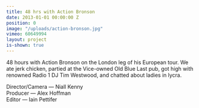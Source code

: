 ```yaml
---
title: 48 hrs with Action Bronson
date: 2013-01-01 00:00:00 Z
position: 0
image: "/uploads/action-bronson.jpg"
vimeo: 60649994
layout: project
is-shown: true
---
```


48 hours with Action Bronson on the London leg of his European tour. We ate jerk chicken, partied at the Vice-owned Old Blue Last pub, got high with renowned Radio 1 DJ Tim Westwood, and chatted about ladies in lycra.

Director/Camera — Niall Kenny  
Producer — Alex Hoffman  
Editor — Iain Pettifer  